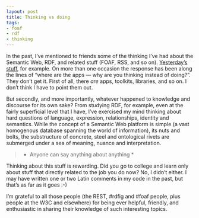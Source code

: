 ```yaml
---
layout: post
title: Thinking vs doing
tags:
- foaf
- rdf
- thinking
---
```



In the past, I’ve mentioned to friends some of the thinking I’ve had about the Semantic Web, RDF, and related stuff (FOAF, RSS, and so on). [Yesterday’s stuff](/2003/07/some-ramblings-on-uris-and-identity/ "Some ramblings on URIs and identity"), for example. On more than one occasion the response has been along the lines of “where are the apps — why are you thinking instead of doing?”. They don’t get it. First of all, there *are* apps, toolkits, libraries, and so on. I don’t think I have to point them out.

But secondly, and more importantly, whatever happened to knowledge and discourse for its own sake? From studying RDF, for example, even at the fairly superficial level that I have, I’ve exercised my mind thinking about hard questions of language, expression, relationships, identity and semantics. While the concept of a Semantic Web platform is simple (a vast homogenous database spanning the world of information), its nuts and bolts, the substructure of concrete, steel and ontological rivets are submerged under a sea of meaning, nuance and interpretation.

> * Anyone can say anything about anything *

Thinking about this stuff is rewarding. Did you go to college and learn only about stuff that directly related to the job you do now? No, I didn’t either. I may have written one or two Latin comments in my code in the past, but that’s as far as it goes :-)

I’m grateful to all those people (the REST, #rdfig and #foaf people, plus people at the W3C and elsewhere) for being ever helpful, friendly, and enthusiastic in sharing their knowledge of such interesting topics.


